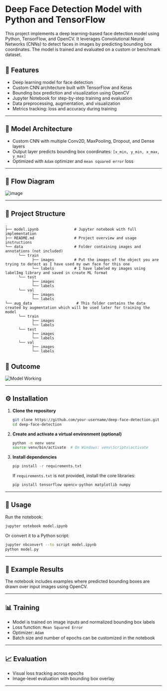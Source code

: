 
# Deep Face Detection Model with Python and TensorFlow

This project implements a deep learning-based face detection model using Python, TensorFlow, and OpenCV. It leverages Convolutional Neural Networks (CNNs) to detect faces in images by predicting bounding box coordinates. The model is trained and evaluated on a custom or benchmark dataset.

## 📌 Features

- Deep learning model for face detection
- Custom CNN architecture built with TensorFlow and Keras
- Bounding box prediction and visualization using OpenCV
- Jupyter Notebook for step-by-step training and evaluation
- Data preprocessing, augmentation, and visualization
- Metrics tracking: loss and accuracy during training

---

## 🧠 Model Architecture

- Custom CNN with multiple Conv2D, MaxPooling, Dropout, and Dense layers
- Output layer predicts bounding box coordinates: `[x_min, y_min, x_max, y_max]`
- Optimized with `Adam` optimizer and `mean squared error` loss

---
## 🔀 Flow Diagram

![image](https://github.com/user-attachments/assets/e9d82907-cb65-4845-ab94-44384aefc205)

---
## 📂 Project Structure
```
.
├── model.ipynb                # Jupyter notebook with full implementation
├── README.md                  # Project overview and usage instructions
└── data                       # Folder containing images and annotations (not included)
      └── train
            ├── images         # Put the images of the object you are trying to detect as I have used my own face for this one 
            └── labels         # I have labeled my images using labelImg library and saved in create ML format
      └── test
            ├── images
            └── labels
      └── val
            ├── images
            └── labels             
└── aug_data                    # This folder contains the data created by augmentation which will be used later for training the model
      └── train
            ├── images
            └── labels
      └── test
            ├── images
            └── labels
      └── val
            ├── images
            └── labels                      
```
## 🎯 Outcome

![Model Working ](https://github.com/user-attachments/assets/6fd28e59-e68e-43aa-8467-c453737c7211)

---

## ⚙️ Installation

1. **Clone the repository**
   ```bash
   git clone https://github.com/your-username/deep-face-detection.git
   cd deep-face-detection


2. **Create and activate a virtual environment (optional)**

   ```bash
   python -m venv venv
   source venv/bin/activate  # On Windows: venv\Scripts\activate
   ```

3. **Install dependencies**

   ```bash
   pip install -r requirements.txt
   ```

   If `requirements.txt` is not provided, install the core libraries:

   ```bash
   pip install tensorflow opencv-python matplotlib numpy
   ```

---

## 🚀 Usage

Run the notebook:

```bash
jupyter notebook model.ipynb
```

Or convert it to a Python script:

```bash
jupyter nbconvert --to script model.ipynb
python model.py
```

---

## 🧪 Example Results

The notebook includes examples where predicted bounding boxes are drawn over input images using OpenCV.

---

## 📊 Training

* Model is trained on image inputs and normalized bounding box labels
* Loss function: `Mean Squared Error`
* Optimizer: `Adam`
* Batch size and number of epochs can be customized in the notebook

---

## 📈 Evaluation

* Visual loss tracking across epochs
* Image-level evaluation with bounding box overlay

---
